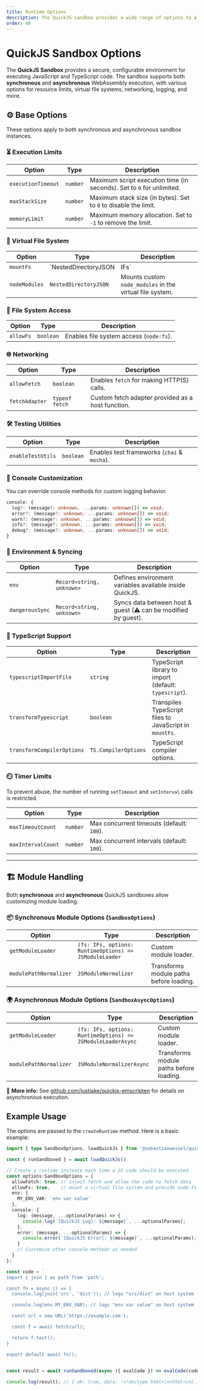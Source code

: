 ```yaml
---
title: Runtime Options
description: The QuickJS sandbox provides a wide range of options to align the runtime to your needs
order: 40
---
```


# QuickJS Sandbox Options

The **QuickJS Sandbox** provides a secure, configurable environment for executing JavaScript and TypeScript code. The sandbox supports both **synchronous** and **asynchronous** WebAssembly execution, with various options for resource limits, virtual file systems, networking, logging, and more.

## ⚙️ Base Options

These options apply to both synchronous and asynchronous sandbox instances.

### ⏳ Execution Limits

| Option | Type | Description |
|--------|------|-------------|
| `executionTimeout` | `number` | Maximum script execution time (in seconds). Set to `0` for unlimited. |
| `maxStackSize` | `number` | Maximum stack size (in bytes). Set to `0` to disable the limit. |
| `memoryLimit` | `number` | Maximum memory allocation. Set to `-1` to remove the limit. |

### 📂 Virtual File System

| Option | Type | Description |
|--------|------|-------------|
| `mountFs` | `NestedDirectoryJSON | IFs` | Mounts a virtual file system using [memfs](https://github.com/streamich/memfs). |
| `nodeModules` | `NestedDirectoryJSON` | Mounts custom `node_modules` in the virtual file system. |

### 📄 File System Access

| Option | Type | Description |
|--------|------|-------------|
| `allowFs` | `boolean` | Enables file system access (`node:fs`). |

### 🌐 Networking

| Option | Type | Description |
|--------|------|-------------|
| `allowFetch` | `boolean` | Enables `fetch` for making HTTP(S) calls. |
| `fetchAdapter` | `typeof fetch` | Custom fetch adapter provided as a host function. |

### 🛠️ Testing Utilities

| Option | Type | Description |
|--------|------|-------------|
| `enableTestUtils` | `boolean` | Enables test frameworks (`chai` & `mocha`). |

### 📢 Console Customization

You can override console methods for custom logging behavior.

```ts
console: {
  log?: (message?: unknown, ...params: unknown[]) => void;
  error?: (message?: unknown, ...params: unknown[]) => void;
  warn?: (message?: unknown, ...params: unknown[]) => void;
  info?: (message?: unknown, ...params: unknown[]) => void;
  debug?: (message?: unknown, ...params: unknown[]) => void;
}
```

### 🛑 Environment & Syncing

| Option | Type | Description |
|--------|------|-------------|
| `env` | `Record<string, unknown>` | Defines environment variables available inside QuickJS. |
| `dangerousSync` | `Record<string, unknown>` | Syncs data between host & guest (⚠️ can be modified by guest). |

### 📝 TypeScript Support

| Option | Type | Description |
|--------|------|-------------|
| `typescriptImportFile` | `string` | TypeScript library to import (default: `typescript`). |
| `transformTypescript` | `boolean` | Transpiles TypeScript files to JavaScript in `mountFs`. |
| `transformCompilerOptions` | `TS.CompilerOptions` | TypeScript compiler options. |

### ⏲️ Timer Limits

To prevent abuse, the number of running `setTimeout` and `setInterval` calls is restricted.

| Option | Type | Description |
|--------|------|-------------|
| `maxTimeoutCount` | `number` | Max concurrent timeouts (default: `100`). |
| `maxIntervalCount` | `number` | Max concurrent intervals (default: `100`). |

---

## 🏗️ Module Handling

Both **synchronous** and **asynchronous** QuickJS sandboxes allow customizing module loading.

### 📦 Synchronous Module Options (`SandboxOptions`)

| Option | Type | Description |
|--------|------|-------------|
| `getModuleLoader` | `(fs: IFs, options: RuntimeOptions) => JSModuleLoader` | Custom module loader. |
| `modulePathNormalizer` | `JSModuleNormalizer` | Transforms module paths before loading. |

### 🌍 Asynchronous Module Options (`SandboxAsyncOptions`)

| Option | Type | Description |
|--------|------|-------------|
| `getModuleLoader` | `(fs: IFs, options: RuntimeOptions) => JSModuleLoaderAsync` | Custom module loader. |
| `modulePathNormalizer` | `JSModuleNormalizerAsync` | Transforms module paths before loading. |

🔗 **More info:** See [github.com/justjake/quickjs-emscripten](https://github.com/justjake/quickjs-emscripten?tab=readme-ov-file#asyncify) for details on asynchronous execution.


## Example Usage

The options are passed to the `createRuntime` method. Here is a basic example:

```typescript
import { type SandboxOptions, loadQuickJs } from '@sebastianwessel/quickjs'

const { runSandboxed } = await loadQuickJs()

// Create a runtime instance each time a JS code should be executed
const options:SandboxOptions = {
  allowFetch: true, // inject fetch and allow the code to fetch data
  allowFs: true,    // mount a virtual file system and provide node:fs module
  env: {
    MY_ENV_VAR: 'env var value'
  },
  console: {
    log: (message, ...optionalParams) => {
      console.log(`[QuickJS Log]: ${message}`, ...optionalParams);
    },
    error: (message, ...optionalParams) => {
      console.error(`[QuickJS Error]: ${message}`, ...optionalParams);
    }
    // Customize other console methods as needed
  }
};

const code = `
import { join } as path from 'path';

const fn = async () => {
  console.log(join('src', 'dist')); // logs "src/dist" on host system

  console.log(env.MY_ENV_VAR); // logs "env var value" on host system

  const url = new URL('https://example.com');

  const f = await fetch(url);

  return f.text();
}

export default await fn();
`

const result = await runSandboxed(async ({ evalCode }) => evalCode(code, undefined, options), options)

console.log(result); // { ok: true, data: '<!doctype html>\n<html>\n[....]</html>\n' }
```
